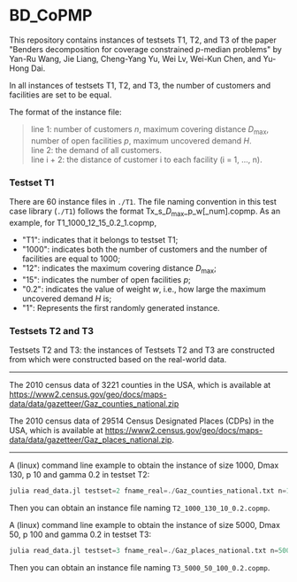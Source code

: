 # BD_CoPMP

This repository contains instances of testsets T1, T2, and T3 of the paper "Benders decomposition for coverage constrained $p$-median problems" by Yan-Ru Wang, Jie Liang, Cheng-Yang Yu, Wei Lv, Wei-Kun Chen, and Yu-Hong Dai.


In all instances of testsets T1, T2, and T3, the number of customers and facilities are set to be equal.

The format of the instance file:
> line 1: number of customers $n$, maximum covering distance $D_{\text{max}}$, number of open facilities $p$, maximum uncovered demand $H$.  
> line 2: the demand of all customers.     
> line i + 2: the distance of customer i to each facility (i = 1, ..., n). 

### Testset T1 

There are 60 instance files in `./T1`.
The file naming convention in this test case library (`./T1`) follows the format Tx_s_$D_{\text{max}}$_p_w[_num].copmp. 
As an example, for T1_1000_12_15_0.2_1.copmp,

- "T1": indicates that it belongs to testset T1;
- "1000": indicates both the number of customers and the number of facilities are equal to 1000;
- "12": indicates the maximum covering distance $D_{\text{max}}$;
- "15": indicates the number of open facilities $p$;
- "0.2": indicates the value of weight $w$, i.e., how large the maximum uncovered demand $H$ is;
- "1": Represents the first randomly generated instance.


### Testsets T2 and T3


Testsets T2 and T3: the instances of Testsets T2 and T3 are constructed from which were constructed based on the real-world data.

--- 

The 2010 census data of 3221 counties in the USA, which is available at
https://www2.census.gov/geo/docs/maps-data/data/gazetteer/Gaz_counties_national.zip

The 2010 census data of 29514 Census Designated Places (CDPs) in the USA, which is available at
https://www2.census.gov/geo/docs/maps-data/data/gazetteer/Gaz_places_national.zip.

---

A (linux) command line example to obtain the instance of size 1000, Dmax 130, p 10 and gamma 0.2 in testset T2: 
```julia 
julia read_data.jl testset=2 fname_real=./Gaz_counties_national.txt n=1000 Dmax=130 p=10 gamma=0.2
```
Then you can obtain an instance file naming `T2_1000_130_10_0.2.copmp`.

A (linux) command line example to obtain the instance of size 5000, Dmax 50, p 100 and gamma 0.2 in testset T3: 
```julia
julia read_data.jl testset=3 fname_real=./Gaz_places_national.txt n=5000 Dmax=50 p=100 gamma=0.2
```
Then you can obtain an instance file naming `T3_5000_50_100_0.2.copmp`.

